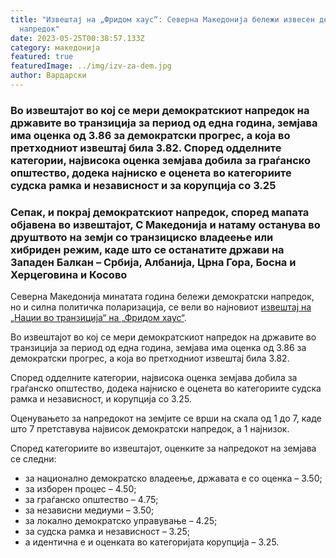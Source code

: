 ```yaml
---
title: "Извештај на „Фридом хаус“: Северна Македонија бележи извесен демократски
  напредок"
date: 2023-05-25T00:38:57.133Z
category: македонија
featured: true
featuredImage: ../img/izv-za-dem.jpg
author: Вардарски
---
```

<!--StartFragment-->

### Во извештајот во кој се мери демократскиот напредок на државите во транзиција за период од една година, земјава има оценка од 3.86 за демократски прогрес, а која во претходниот извештај била 3.82. Според одделните категории, највисока оценка земјава добила за граѓанско општество, додека најниско е оценета во категориите судска рамка и независност и за корупција со 3.25

### Сепак, и покрај демократскиот напредок, според мапата објавена во извештајот, С Македонија и натаму останува во друштвото на земји со транзициско владеење или хибриден режим, каде што се останатите држави на Западен Балкан – Србија, Албанија, Црна Гора, Босна и Херцеговина и Косово

Северна Македонија минатата година бележи демократски напредок, но и силна политичка поларизација, се вели во најновиот [извештај на „Нации во транзиција“ на „Фридом хаус“](https://freedomhouse.org/report/nations-transit/2023/war-deepens-regional-divide).  

<!--EndFragment-->

<!--StartFragment-->

Во извештајот во кој се мери демократскиот напредок на државите во транзиција за период од една година, земјава има оценка од 3.86 за демократски прогрес, а која во претходниот извештај била 3.82.  

Според одделните категории, највисока оценка земјава добила за граѓанско општество, додека најниско е оценета во категориите судска рамка и независност, и корупција со 3.25.  

Оценувањето за напредокот на земјите се врши на скала од 1 до 7, каде што 7 претставува највисок демократски напредок, а 1 најнизок. 

Според категориите во извештајот, оценките за напредокот на земјава се следни:  

* за национално демократско владеење, државата е со оценка – 3.50;
* за изборен процес – 4.50;
* за граѓанско општество – 4.75;
* за независни медиуми – 3.50;
* за локално демократско управување – 4.25;
* за судска рамка и независност – 3.25;
* а идентична е и оценката во категоријата корупција – 3.25.

<!--EndFragment-->